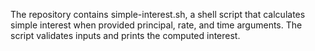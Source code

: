 The repository contains simple-interest.sh, a shell script that calculates simple interest when provided principal, rate, and time arguments. The script validates inputs and prints the computed interest.
